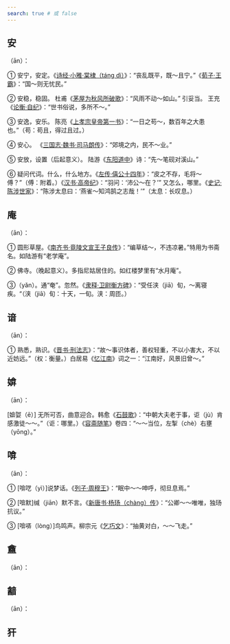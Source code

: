 ```yaml
---
search: true # 或 false
---
```


## 安

（ān）：

➀ 安宁，安定。《[诗经·小雅·棠棣（táng dì）](https://baike.baidu.com/item/%E8%AF%97%E7%BB%8F%C2%B7%E5%B0%8F%E9%9B%85/4061775?fr=ge_ala)》：“丧乱既平，既～且宁。”《[荀子·王霸](https://baike.baidu.com/item/%E8%8D%80%E5%AD%90%C2%B7%E7%8E%8B%E9%9C%B8?fromModule=lemma_search-box)》：“国～则无忧民。”

➁ 安稳，稳固。 杜甫《[茅屋为秋风所破歌](https://baike.baidu.com/item/%E8%8C%85%E5%B1%8B%E4%B8%BA%E7%A7%8B%E9%A3%8E%E6%89%80%E7%A0%B4%E6%AD%8C/2813957)》：“风雨不动～如山。” 引妥当。 王充《[论衡·自纪](https://www.zhenxiaoshan.com/chaper/guoxue/15704.html)》：“世书俗说，多所不～。”

➂ 安逸，安乐。 陈亮《[上孝宗皇帝第一书](https://wenku.baidu.com/view/32fed506031ca300a6c30c22590102020640f26a.html?_wkts_=1732026750172&bdQuery=%E4%B8%8A%E5%AD%9D%E5%AE%97%E7%9A%87%E5%B8%9D%E7%AC%AC%E4%B8%80%E4%B9%A6)》：“一日之苟～，数百年之大患也。”（苟：苟且，得过且过。）

➃ 安心。 《[三国志·魏书·司马朗传](https://baike.baidu.com/item/%E4%B8%89%E5%9B%BD%E5%BF%97/1057?fr=ge_ala)》：“郊境之内，民不～业。”

➄ 安放，设置（后起意义）。 陆游《[东阳道中](https://baike.baidu.com/item/%E4%B8%9C%E9%98%B3%E9%81%93%E4%B8%AD/56310466?fromModule=search-result_lemma)》诗：“先～笔砚对溪山。”

➅ 疑问代词。什么，什么地方。《[左传·僖公十四年](https://baike.baidu.com/item/%E5%B7%A6%E4%BC%A0/371757)》：“皮之不存，毛将～傅？”（傅：附着。）《[汉书·高帝纪](https://baike.baidu.com/item/%E6%B1%89%E4%B9%A6/363840)》：“羽问：‘沛公～在？’” 又怎么，哪里。《[史记·陈涉世家](https://baike.baidu.com/item/%E5%8F%B2%E8%AE%B0/254522)》：“陈涉太息曰：‘燕雀～知鸿鹄之志哉！’”（太息：长叹息。）

## 庵

（ān）：

➀ 圆形草屋。《[南齐书·竟陵文宣王子良传](https://baike.baidu.com/item/%E5%8D%97%E9%BD%90%E4%B9%A6/1524406?fr=ge_ala)》：“编草结～，不违凉暑。”特用为书斋名。如陆游有“老学庵”。

➁ 佛寺。（晚起意义）。多指尼姑居住的。如红楼梦里有“水月庵”。

➂（yǎn）。通“奄”。忽然。《[隶释·卫尉衡方碑](https://baike.baidu.com/item/%E8%A1%A1%E6%96%B9%E7%A2%91/6531788?fr=ge_ala)》：“受任浃（jiā）旬，～离寝疾。“（浃（jiā）旬：十天，一旬。浃：周匝。）

## 谙

（ān）：

➀ 熟悉，熟识。《[晋书·刑法志](https://baike.baidu.com/item/%E6%99%8B%E4%B9%A6%C2%B7%E5%88%91%E6%B3%95%E5%BF%97?fromModule=lemma_search-box)》：“故～事识体者，善权轻重，不以小害大，不以近妨远。”（权：衡量。）白居易《[忆江南](https://baike.baidu.com/item/%E5%BF%86%E6%B1%9F%E5%8D%97%E4%B8%89%E9%A6%96/15441988?fromtitle=%E5%BF%86%E6%B1%9F%E5%8D%97%C2%B7%E6%B1%9F%E5%8D%97%E5%A5%BD&fromid=7663441)》词之一：“江南好，风景旧曾～。”

## 媕

（ān）：

[媕娿（ē）] 无所可否，曲意迎合。韩愈《[石鼓歌](https://baike.baidu.com/item/%E7%9F%B3%E9%BC%93%E6%AD%8C/6352978?fr=ge_ala)》：“中朝大夫老于事，讵（jù）肯感激徒～～。”（讵：哪里。）《[容斋随笔](https://baike.baidu.com/item/%E5%AE%B9%E6%96%8B%E9%9A%8F%E7%AC%94/1018171)》卷四：“～～当位，左掣（chè）右壅（yōng）。”

## 啽

（ān）：

➀ [啽呓（yì）]说梦话。《[列子·周穆王](https://baike.baidu.com/item/%E5%88%97%E5%AD%90%C2%B7%E5%91%A8%E7%A9%86%E7%8E%8B?fromModule=lemma_search-box)》：“眠中～～呻呼，彻旦息焉。”

➁ [啽默]缄（jiān）默不言。《[新唐书·杨玚（chàng）传](https://baike.baidu.com/item/%E6%96%B0%E5%94%90%E4%B9%A6?fromModule=lemma_search-box)》：“公卿～～唯唯，独玚抗议。”

➂ [啽哢（lòng）]鸟鸣声。柳宗元《[乞巧文](https://baike.baidu.com/item/%E4%B9%9E%E5%B7%A7%E6%96%87?fromModule=lemma_search-box)》：“抽黄对白，～～飞走。”

## 盦

（ān）：

## 韽

（ān）：

## 犴
